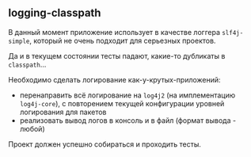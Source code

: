 logging-classpath
-----------------

В данный момент приложение использует в качестве логгера `slf4j-simple`,
который не очень подходит для серьезных проектов.

Да и в текущем состоянии тесты падают, какие-то дубликаты в `classpath`...

Необходимо сделать логирование как-у-крутых-приложений:
* перенаправить всё логирование на `log4j2` (на имплементацию `log4j-core`), с повторением текущей конфигурации уровней логирования для пакетов
* реализовать вывод логов в консоль и в файл (формат вывода - любой)

Проект должен успешно собираться и проходить тесты.
